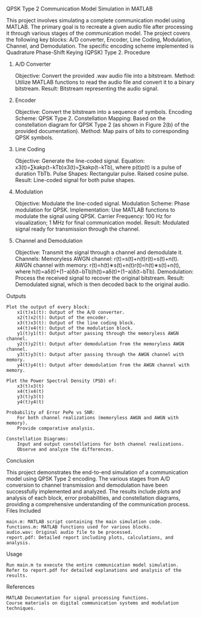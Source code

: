QPSK Type 2 Communication Model Simulation in MATLAB

This project involves simulating a complete communication model using MATLAB. The primary goal is to recreate a given audio file after processing it through various stages of the communication model. The project covers the following key blocks: A/D converter, Encoder, Line Coding, Modulation, Channel, and Demodulation. The specific encoding scheme implemented is Quadrature Phase-Shift Keying (QPSK) Type 2.
Procedure
1. A/D Converter

    Objective: Convert the provided .wav audio file into a bitstream.
    Method: Utilize MATLAB functions to read the audio file and convert it to a binary bitstream.
    Result: Bitstream representing the audio signal.

2. Encoder

    Objective: Convert the bitstream into a sequence of symbols.
    Encoding Scheme: QPSK Type 2.
        Constellation Mapping: Based on the constellation diagram for QPSK Type 2 (as shown in Figure 2(b) of the provided documentation).
    Method: Map pairs of bits to corresponding QPSK symbols.

3. Line Coding

    Objective: Generate the line-coded signal.
    Equation: x3(t)=∑kakp(t−kTb)x3​(t)=∑k​ak​p(t−kTb​), where p(t)p(t) is a pulse of duration TbTb​.
    Pulse Shapes:
        Rectangular pulse.
        Raised cosine pulse.
    Result: Line-coded signal for both pulse shapes.

4. Modulation

    Objective: Modulate the line-coded signal.
    Modulation Scheme: Phase modulation for QPSK.
    Implementation: Use MATLAB functions to modulate the signal using QPSK.
    Carrier Frequency: 100 Hz for visualization; 1 MHz for final communication model.
    Result: Modulated signal ready for transmission through the channel.

5. Channel and Demodulation

    Objective: Transmit the signal through a channel and demodulate it.
    Channels:
        Memoryless AWGN channel: r(t)=s(t)+n(t)r(t)=s(t)+n(t).
        AWGN channel with memory: r(t)=h(t)∗s(t)+n(t)r(t)=h(t)∗s(t)+n(t), where h(t)=aδ(t)+(1−a)δ(t−bTb)h(t)=aδ(t)+(1−a)δ(t−bTb​).
    Demodulation: Process the received signal to recover the original bitstream.
    Result: Demodulated signal, which is then decoded back to the original audio.

Outputs

    Plot the output of every block:
        x1(t)x1​(t): Output of the A/D converter.
        x2(t)x2​(t): Output of the encoder.
        x3(t)x3​(t): Output of the line coding block.
        x4(t)x4​(t): Output of the modulation block.
        y1(t)y1​(t): Output after passing through the memoryless AWGN channel.
        y2(t)y2​(t): Output after demodulation from the memoryless AWGN channel.
        y3(t)y3​(t): Output after passing through the AWGN channel with memory.
        y4(t)y4​(t): Output after demodulation from the AWGN channel with memory.

    Plot the Power Spectral Density (PSD) of:
        x3(t)x3​(t)
        x4(t)x4​(t)
        y3(t)y3​(t)
        y4(t)y4​(t)

    Probability of Error PePe​ vs SNR:
        For both channel realizations (memoryless AWGN and AWGN with memory).
        Provide comparative analysis.

    Constellation Diagrams:
        Input and output constellations for both channel realizations.
        Observe and analyze the differences.

Conclusion

This project demonstrates the end-to-end simulation of a communication model using QPSK Type 2 encoding. The various stages from A/D conversion to channel transmission and demodulation have been successfully implemented and analyzed. The results include plots and analysis of each block, error probabilities, and constellation diagrams, providing a comprehensive understanding of the communication process.
Files Included

    main.m: MATLAB script containing the main simulation code.
    functions.m: MATLAB functions used for various blocks.
    audio.wav: Original audio file to be processed.
    report.pdf: Detailed report including plots, calculations, and analysis.

Usage

    Run main.m to execute the entire communication model simulation.
    Refer to report.pdf for detailed explanations and analysis of the results.

References

    MATLAB Documentation for signal processing functions.
    Course materials on digital communication systems and modulation techniques.
